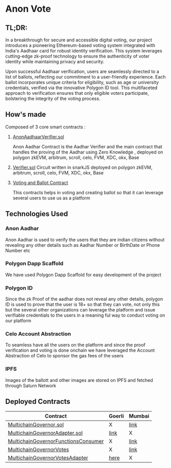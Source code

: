 

# **Anon Vote**

## TL;DR:
In a breakthrough for secure and accessible digital voting, our project introduces a pioneering Ethereum-based voting system integrated with India's Aadhaar card for robust identity verification. This system leverages cutting-edge zk-proof technology to ensure the authenticity of voter identity while maintaining privacy and security.

Upon successful Aadhaar verification, users are seamlessly directed to a list of ballots, reflecting our commitment to a user-friendly experience. Each ballot incorporates unique criteria for eligibility, such as age or university credentials, verified via the innovative Polygon ID tool. This multifaceted approach to verification ensures that only eligible voters participate, bolstering the integrity of the voting process.

## How's made

Composed of 3 core smart contracts :

1. [AnonAadhaarVerifier.sol](smart-contracts/contracts/AnonAadhaarVerifier.sol)

    Anon Aadhar Contract is the Aadhar Verifier and the main contract that handles the proving of the Aadhar using Zero Knowledge , deployed on polygon zkEVM, arbitrum, scroll, celo, FVM, XDC, okx, Base


2. [Verifier.sol](smart-contracts/contracts/Verifier.sol)
Circuit written in snarkJS deployed on polygon zkEVM, arbitrum, scroll, celo, FVM, XDC, okx, Base

3. [Voting and Ballot Contract](src/core/MultichainGovernorVotesAdapter.sol)

    This contracts helps in voting and creating ballot so that it can leverage several users to use us as a platform



## Technologies Used

### Anon Aadhar

Anon Aadhar is used to verify the users that they are indian citizens without revealing any other details such as Aadhar Number or BirthDate or Phone Number etc 

### Polygon Dapp Scaffold

We have used Polygon Dapp Scaffold for easy development of the project 

### Polygon ID

Since the zk Proof of the aadhar does not reveal any other details, polygon ID is used to prove that the user is 18+ so that they can vote, not only this but the several other organizations can leverage the platform and issue verifiable credentials to the users in a meaning ful way to conduct voting on our platform 
### Celo Account Abstraction

To seamless have all the users on the platform and since the proof verification and voting is done onchain we have leveraged the Account Abstraction of Celo to sponsor the gas fees of the users

### IPFS

Images of the ballott and other images are stored on IPFS and fetched through Saturn Network

## **Deployed Contracts**

Contract | Goerli | Mumbai
--- | --- | --- 
[MultichainGovernor.sol](src/core/MultichainGovernor.sol) | X | [link](https://mumbai.polygonscan.com/address/0xb84BAc17afc8B074dbC83C7920982E41Bf11478B)
[MultichainGovernorAdapter.sol](src/core/MultichainGovernorAdapter.sol) | [link](https://goerli.etherscan.io/address/0x15a16c761DAc6880cbC25Fdc4fd4e8773C357727) | X
[MultichainGovernorFunctionsConsumer](src/core/MultichainGovernorFunctionsConsumer.sol) | X | [link](https://mumbai.polygonscan.com/address/0xde6cc3ba502c43f9e5a7606a649d0e268c544bec)
[MultichainGovernorVotes](src/core/MultichainGovernorVotes.sol) | X | [link](https://mumbai.polygonscan.com/address/0xAb1cE3C12a85B7FA613DE482bfD3a731E7B8C28e)
[MultichainGovernorVotesAdapter](src/core/MultichainGovernorVotesAdapter.sol) | [here](https://goerli.etherscan.io/address/0x66A70844A816066530eeC13B5C17C82d8df991D7) | X


```
